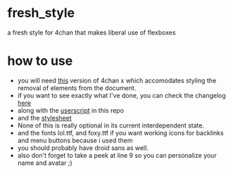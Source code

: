 fresh_style
===========

a fresh style for 4chan that makes liberal use of flexboxes 


how to use
==========

* you will need [this](https://github.com/offlineric/4chan-x/raw/master/builds/4chan-X.user.js) version of 4chan x which accomodates styling the removal of elements from the document.
* if you want to see exactly what I've done, you can check the changelog [here](https://github.com/offlineric/4chan-x/commit/ce045fd2642d7c758fd6e99d1ca8ac1783c6a219) 
* along with the [userscript](https://github.com/offlineric/fresh_style/raw/master/fresh_style.user.js) in this repo
* and the [stylesheet](https://github.com/offlineric/fresh_style/raw/master/fresh_style.user.css) 
* None of this is really optional in its current interdependent state.
* and the fonts lol.ttf, and foxy.ttf  if you want working icons for backlinks and menu buttons because i used them
* you should probably have droid sans as well.
* also don't forget to take a peek at line 9 so you can personalize your name and avatar ;)
